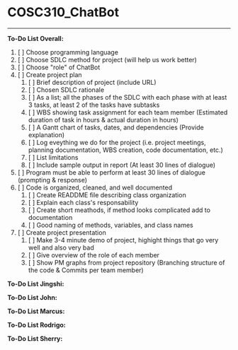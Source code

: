 # COSC310_ChatBot
___
**To-Do List Overall:**

1. [ ] Choose programming language
2. [ ] Choose SDLC method for project (will help us work better)
3. [ ] Choose "role" of ChatBot
4. [ ] Create project plan
    1. [ ] Brief description of project (include URL)
    2. [ ] Chosen SDLC rationale
    3. [ ] As a list; all the phases of the SDLC with each phase with at least 3 tasks, at least 2 of the tasks have subtasks
    4. [ ] WBS showing task assignment for each team member (Estimated duration of task in hours & actual duration in hours)
    5. [ ] A Gantt chart of tasks, dates, and dependencies (Provide explanation)
    6. [ ] Log eveything we do for the project (i.e. project meetings, planning documentation, WBS creation, code documentation, etc.)
    7. [ ] List limitations
    8. [ ] Include sample output in report (At least 30 lines of dialogue)
5. [ ] Program must be able to perform at least 30 lines of dialogue (prompting & response)
6. [ ] Code is organized, cleaned, and well documented
    1. [ ] Create READDME file describing class organization
    2. [ ] Explain each class's responsability
    3. [ ] Create short meathods, if method looks complicated add to documentation
    4. [ ] Good naming of methods, variables, and class names
7. [ ] Create project presentation
    1. [ ] Make 3-4 minute demo of project, highight things that go very well and also very bad
    2. [ ] Give overview of the role of each member
    3. [ ] Show PM graphs from project repository (Branching structure of the code & Commits per team member)

**To-Do List Jingshi:**

**To-Do List John:**

**To-Do List Marcus:**

**To-Do List Rodrigo:**

**To-Do List Sherry:**
